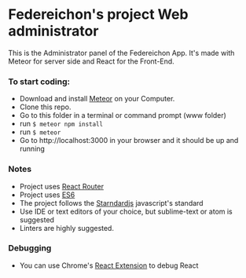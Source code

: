 # Federeichon's project Web administrator
This is the Administrator panel of the Federeichon App. It's made with Meteor for server side and React for the Front-End.

### To start coding:
- Download and install [Meteor](https://www.meteor.com/install) on your Computer.
- Clone this repo.
- Go to this folder in a terminal or command prompt (www folder)
- run `$ meteor npm install`
- run `$ meteor`
- Go to http://localhost:3000 in your browser and it should be up and running

### Notes
- Project uses [React Router](https://github.com/ReactTraining/react-router)
- Project uses [ES6](http://es6-features.org/)
- The project follows the [Starndardjs](http://standardjs.com/) javascript's standard
- Use IDE or text editors of your choice, but sublime-text or atom is suggested
- Linters are highly suggested.

### Debugging
- You can use Chrome's [React Extension](https://chrome.google.com/webstore/detail/react-developer-tools/fmkadmapgofadopljbjfkapdkoienihi) to debug React
